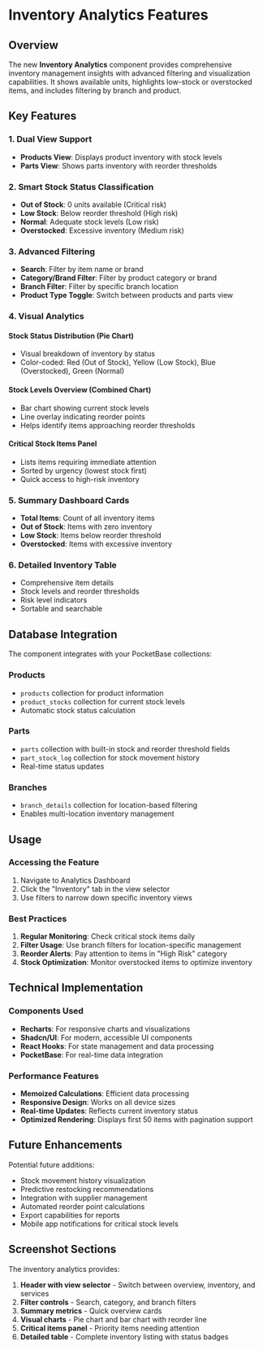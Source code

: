 # Inventory Analytics Features

## Overview
The new **Inventory Analytics** component provides comprehensive inventory management insights with advanced filtering and visualization capabilities. It shows available units, highlights low-stock or overstocked items, and includes filtering by branch and product.

## Key Features

### 1. **Dual View Support**
- **Products View**: Displays product inventory with stock levels
- **Parts View**: Shows parts inventory with reorder thresholds

### 2. **Smart Stock Status Classification**
- **Out of Stock**: 0 units available (Critical risk)
- **Low Stock**: Below reorder threshold (High risk)
- **Normal**: Adequate stock levels (Low risk)
- **Overstocked**: Excessive inventory (Medium risk)

### 3. **Advanced Filtering**
- **Search**: Filter by item name or brand
- **Category/Brand Filter**: Filter by product category or brand
- **Branch Filter**: Filter by specific branch location
- **Product Type Toggle**: Switch between products and parts view

### 4. **Visual Analytics**

#### Stock Status Distribution (Pie Chart)
- Visual breakdown of inventory by status
- Color-coded: Red (Out of Stock), Yellow (Low Stock), Blue (Overstocked), Green (Normal)

#### Stock Levels Overview (Combined Chart)
- Bar chart showing current stock levels
- Line overlay indicating reorder points
- Helps identify items approaching reorder thresholds

#### Critical Stock Items Panel
- Lists items requiring immediate attention
- Sorted by urgency (lowest stock first)
- Quick access to high-risk inventory

### 5. **Summary Dashboard Cards**
- **Total Items**: Count of all inventory items
- **Out of Stock**: Items with zero inventory
- **Low Stock**: Items below reorder threshold
- **Overstocked**: Items with excessive inventory

### 6. **Detailed Inventory Table**
- Comprehensive item details
- Stock levels and reorder thresholds
- Risk level indicators
- Sortable and searchable

## Database Integration

The component integrates with your PocketBase collections:

### Products
- `products` collection for product information
- `product_stocks` collection for current stock levels
- Automatic stock status calculation

### Parts
- `parts` collection with built-in stock and reorder threshold fields
- `part_stock_log` collection for stock movement history
- Real-time status updates

### Branches
- `branch_details` collection for location-based filtering
- Enables multi-location inventory management

## Usage

### Accessing the Feature
1. Navigate to Analytics Dashboard
2. Click the "Inventory" tab in the view selector
3. Use filters to narrow down specific inventory views

### Best Practices
1. **Regular Monitoring**: Check critical stock items daily
2. **Filter Usage**: Use branch filters for location-specific management
3. **Reorder Alerts**: Pay attention to items in "High Risk" category
4. **Stock Optimization**: Monitor overstocked items to optimize inventory

## Technical Implementation

### Components Used
- **Recharts**: For responsive charts and visualizations
- **Shadcn/UI**: For modern, accessible UI components
- **React Hooks**: For state management and data processing
- **PocketBase**: For real-time data integration

### Performance Features
- **Memoized Calculations**: Efficient data processing
- **Responsive Design**: Works on all device sizes
- **Real-time Updates**: Reflects current inventory status
- **Optimized Rendering**: Displays first 50 items with pagination support

## Future Enhancements

Potential future additions:
- Stock movement history visualization
- Predictive restocking recommendations
- Integration with supplier management
- Automated reorder point calculations
- Export capabilities for reports
- Mobile app notifications for critical stock levels

## Screenshot Sections

The inventory analytics provides:
1. **Header with view selector** - Switch between overview, inventory, and services
2. **Filter controls** - Search, category, and branch filters
3. **Summary metrics** - Quick overview cards
4. **Visual charts** - Pie chart and bar chart with reorder line
5. **Critical items panel** - Priority items needing attention
6. **Detailed table** - Complete inventory listing with status badges
